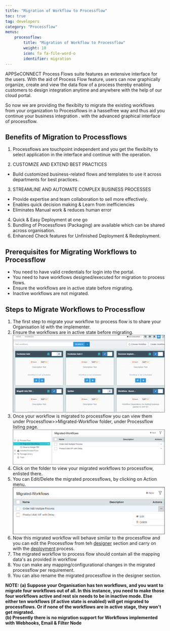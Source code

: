 ```yaml
---
title: "Migration of Workflow to Processflow"
toc: true
tag: developers
category: "Processflow"
menus: 
    processflow:
        title: "Migration of Workflow to Processflow"
        weight: 10
        icon: fa fa-file-word-o
        identifier: migration
---
```


APPSeCONNECT Process Flows suite features an extensive interface for the users. 
With the aid of Process Flow feature, users can now graphically organize, create and 
view the data flow of a process thereby enabling customers to design integration anytime 
and anywhere with the help of our cloud portal. 

So now we are providing the flexibilty to migrate the existing workflows from your 
organization to Processflows in a  hasselfree way and thus aid you continue your business integration .
with the advanced graphical interface of processflow.

## Benefits of Migration to Processflows   

1) Processflows are touchpoint independent and you get the flexibilty to
select application in the interface and continue with the operation.  

2) CUSTOMIZE AND EXTEND BEST PRACTICES  
* Build customized business-related flows and templates to use it across departments for best practices.
3) STREAMLINE AND AUTOMATE COMPLEX BUSINESS PROCESSES  
* Provide expertise and team collaboration to sell more effectively.  
* Enables quick decision making & Learn from inefficiencies  
* Eliminates Manual work & reduces human error  

4) Quick & Easy Deployment at one go   
5) Bundling of Processflows (Packaging) are available which can be
shared across organisation. 
7) Enhanced Check features for Unfinished Deployment & Redeployment.


## Prerequisites for Migrating Workflows to Processflow  
* You need to have valid credentials for login into the portal.
* You need to have workflows designed/executed for migration to process flows.
* Ensure the workflows are in active state before migrating.
* Inactive workflows are not migrated.


## Steps to Migrate Workflows to Processflow
1.	The first step to migrate your workflow to process flow is to share your Organisation Id with the implementer.  
2.  Ensure the workflows are in active state before migrating.    
![migratedpf-active-wf](\staticfiles\processflow\media\migratedpf-active-wf.PNG) 
3.  Once your workflow is migrated to processflow you can view them under Processflow>>Migrated-Workflow
folder, under Processflow listing page.      
![migrated-pf-listing](\staticfiles\processflow\media\migrated-pf-listing.PNG) 
4. Click on the folder to view your migrated workflows to processflow, enlisted there.      
5. You can Edit/Delete the migrated processflows, by clicking on Action menu.
![edit-migratedpf](\staticfiles\processflow\media\edit-migratedpf.PNG)
6. Now this migrated workflow will behave similar to the processflow and you can 
edit the Processflow from teh [designer](/processflow/designer-processflow/) section and carry on with the [deployment](/processflow/deploying-and-executing-processfloww/) process.
7. The migrated workflow to process flow should contain all the mapping data's as provided in workflow
8. You can make any mapping/configurational changes in the migrated processflow per requirement.  
9.  You can also rename the migrated processflow in the designer section.
 
**NOTE: (a)  Suppose your Organisation has ten workflows, and you want to migrate four workflows out of all.
In this instance, you need to make those four workflows active and rest six needs to be in inactive
mode. Else either ten workflows (if active state is enabled) will get migrated to processflows. Or if none of the 
workflows are in active stage, they won't get migrated.  
(b) Presently there is no migration support for Workflows implemented with Webhooks, Email & Filter Node**

